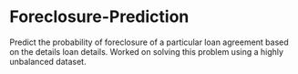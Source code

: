 # Foreclosure-Prediction

Predict the probability of foreclosure of a particular loan agreement based on the details loan details.
Worked on solving this problem using a highly unbalanced dataset.
